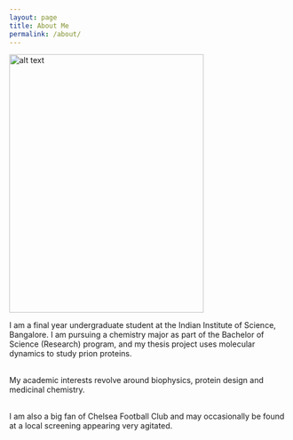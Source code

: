 ```yaml
---
layout: page
title: About Me
permalink: /about/
---
```


<div><p>
<img style="vertical-align: left" src="https://raw.githubusercontent.com/preetham-v/website/master/images/portrait.jpg" alt="alt text" width="350" height="465">
</p>
  
<p style="text-align: justify"> 
  
  
I am a final year undergraduate student at the Indian Institute of Science, Bangalore. I am pursuing a chemistry major as part of the Bachelor of Science (Research) program, and my thesis project uses molecular dynamics to study prion proteins. <br> <br>

My academic interests revolve around biophysics, protein design and medicinal chemistry. <br> <br>

I am also a big fan of Chelsea Football Club and may occasionally be found at a local screening appearing very agitated. <br> <br>

</p>
</div>
